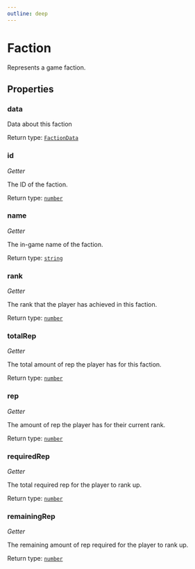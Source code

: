 ```yaml
---
outline: deep
---
```

# Faction

Represents a game faction.

## Properties

### data
Data about this faction


Return type: <code><a href="/api/typedefs/factiondata">FactionData</a></code>

### id
*Getter*

The ID of the faction.


Return type: <code><a href="https://developer.mozilla.org/en-US/docs/Web/JavaScript/Reference/Global_Objects/Number">number</a></code>

### name
*Getter*

The in-game name of the faction.


Return type: <code><a href="https://developer.mozilla.org/en-US/docs/Web/JavaScript/Reference/Global_Objects/String">string</a></code>

### rank
*Getter*

The rank that the player has achieved in this faction.


Return type: <code><a href="https://developer.mozilla.org/en-US/docs/Web/JavaScript/Reference/Global_Objects/Number">number</a></code>

### totalRep
*Getter*

The total amount of rep the player has for this faction.


Return type: <code><a href="https://developer.mozilla.org/en-US/docs/Web/JavaScript/Reference/Global_Objects/Number">number</a></code>

### rep
*Getter*

The amount of rep the player has for their current rank.


Return type: <code><a href="https://developer.mozilla.org/en-US/docs/Web/JavaScript/Reference/Global_Objects/Number">number</a></code>

### requiredRep
*Getter*

The total required rep for the player to rank up.


Return type: <code><a href="https://developer.mozilla.org/en-US/docs/Web/JavaScript/Reference/Global_Objects/Number">number</a></code>

### remainingRep
*Getter*

The remaining amount of rep required for the player to rank up.


Return type: <code><a href="https://developer.mozilla.org/en-US/docs/Web/JavaScript/Reference/Global_Objects/Number">number</a></code>

